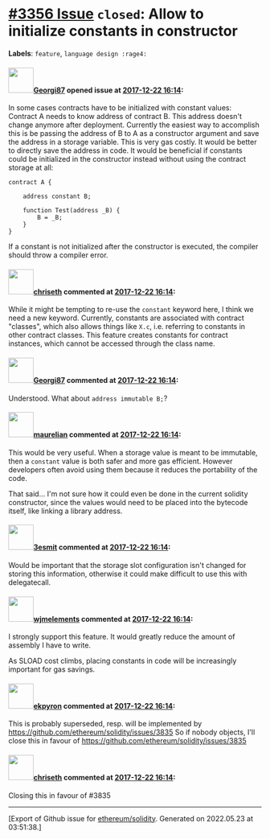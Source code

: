 # [\#3356 Issue](https://github.com/ethereum/solidity/issues/3356) `closed`: Allow to initialize constants in constructor
**Labels**: `feature`, `language design :rage4:`


#### <img src="https://avatars.githubusercontent.com/u/259400?u=00601280ef6bc42b1d08c69f860799b91db0070b&v=4" width="50">[Georgi87](https://github.com/Georgi87) opened issue at [2017-12-22 16:14](https://github.com/ethereum/solidity/issues/3356):

In some cases contracts have to be initialized with constant values: Contract A needs to know address of contract B. This address doesn't change anymore after deployment. Currently the easiest way to accomplish this is be passing the address of B to A as a constructor argument and save the address in a storage variable. This is very gas costly. It would be better to directly save the address in code. It would be beneficial if constants could be initialized in the constructor instead without using the contract storage at all:

```
contract A {

    address constant B;

    function Test(address _B) {
        B = _B;
    }
}
```

If a constant is not initialized after the constructor is executed, the compiler should throw a compiler error.

#### <img src="https://avatars.githubusercontent.com/u/9073706?v=4" width="50">[chriseth](https://github.com/chriseth) commented at [2017-12-22 16:14](https://github.com/ethereum/solidity/issues/3356#issuecomment-353640339):

While it might be tempting to re-use the `constant` keyword here, I think we need a new keyword. Currently, constants are associated with contract "classes", which also allows things like `X.c`, i.e. referring to constants in other contract classes. This feature creates constants for contract instances, which cannot be accessed through the class name.

#### <img src="https://avatars.githubusercontent.com/u/259400?u=00601280ef6bc42b1d08c69f860799b91db0070b&v=4" width="50">[Georgi87](https://github.com/Georgi87) commented at [2017-12-22 16:14](https://github.com/ethereum/solidity/issues/3356#issuecomment-353643022):

Understood. What about `address immutable B;`?

#### <img src="https://avatars.githubusercontent.com/u/23033765?u=2e7a6d419d3bcf8c495155dad1fd1c7575eab951&v=4" width="50">[maurelian](https://github.com/maurelian) commented at [2017-12-22 16:14](https://github.com/ethereum/solidity/issues/3356#issuecomment-376517658):

This would be very useful. When a storage value is meant to be immutable, then a `constant` value is both safer and more gas efficient. However developers often avoid using them because it reduces the portability of the code. 

That said... I'm not sure how it could even be done in the current solidity constructor, since the values would need to be placed into the bytecode itself, like linking a library address.

#### <img src="https://avatars.githubusercontent.com/u/224810?u=9d4bdd31329b33f97dbee8e1e3e6f01fa1369d09&v=4" width="50">[3esmit](https://github.com/3esmit) commented at [2017-12-22 16:14](https://github.com/ethereum/solidity/issues/3356#issuecomment-447594816):

Would be important that the storage slot configuration isn't changed for storing this information, otherwise it could make difficult to use this with delegatecall.

#### <img src="https://avatars.githubusercontent.com/u/799573?v=4" width="50">[wjmelements](https://github.com/wjmelements) commented at [2017-12-22 16:14](https://github.com/ethereum/solidity/issues/3356#issuecomment-556552518):

I strongly support this feature. It would greatly reduce the amount of assembly I have to write.

As SLOAD cost climbs, placing constants in code will be increasingly important for gas savings.

#### <img src="https://avatars.githubusercontent.com/u/1347491?v=4" width="50">[ekpyron](https://github.com/ekpyron) commented at [2017-12-22 16:14](https://github.com/ethereum/solidity/issues/3356#issuecomment-572961237):

This is probably superseded, resp. will be implemented by https://github.com/ethereum/solidity/issues/3835
So if nobody objects, I'll close this in favour of https://github.com/ethereum/solidity/issues/3835

#### <img src="https://avatars.githubusercontent.com/u/9073706?v=4" width="50">[chriseth](https://github.com/chriseth) commented at [2017-12-22 16:14](https://github.com/ethereum/solidity/issues/3356#issuecomment-574694688):

Closing this in favour of #3835


-------------------------------------------------------------------------------



[Export of Github issue for [ethereum/solidity](https://github.com/ethereum/solidity). Generated on 2022.05.23 at 03:51:38.]
